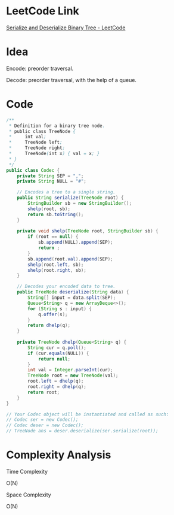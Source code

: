 # LeetCode Link

[Serialize and Deserialize Binary Tree - LeetCode](https://leetcode.com/problems/serialize-and-deserialize-binary-tree/)

# Idea

Encode: preorder traversal.

Decode: preorder traversal, with the help of a queue.

# Code

```java
/**
 * Definition for a binary tree node.
 * public class TreeNode {
 *     int val;
 *     TreeNode left;
 *     TreeNode right;
 *     TreeNode(int x) { val = x; }
 * }
 */
public class Codec {
    private String SEP = ",";
    private String NULL = "#";

    // Encodes a tree to a single string.
    public String serialize(TreeNode root) {
        StringBuilder sb = new StringBuilder();
        shelp(root, sb);
        return sb.toString();
    }
    
    private void shelp(TreeNode root, StringBuilder sb) {
        if (root == null) {
            sb.append(NULL).append(SEP);
            return ;
        }
        sb.append(root.val).append(SEP);
        shelp(root.left, sb);
        shelp(root.right, sb);
    }

    // Decodes your encoded data to tree.
    public TreeNode deserialize(String data) {
        String[] input = data.split(SEP);
        Queue<String> q = new ArrayDeque<>();
        for (String s : input) {
            q.offer(s);
        }
        return dhelp(q);
    }
    
    private TreeNode dhelp(Queue<String> q) {
        String cur = q.poll();
        if (cur.equals(NULL)) {
            return null;
        }
        int val = Integer.parseInt(cur);
        TreeNode root = new TreeNode(val);
        root.left = dhelp(q);
        root.right = dhelp(q);
        return root;
    }
}

// Your Codec object will be instantiated and called as such:
// Codec ser = new Codec();
// Codec deser = new Codec();
// TreeNode ans = deser.deserialize(ser.serialize(root));
```

# Complexity Analysis

Time Complexity

O(N)

Space Complexity

O(N)
